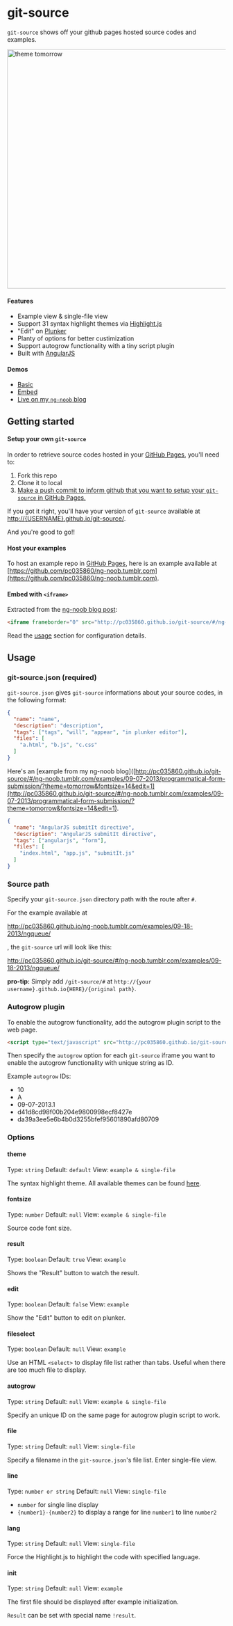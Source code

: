 # git-source

`git-source` shows off your github pages hosted source codes and examples.

<img src="https://raw.github.com/pc035860/git-source/master/screenshots/tomorrow.png" alt="theme tomorrow" width="550">

#### Features

* Example view & single-file view
* Support 31 syntax highlight themes via [Highlight.js](http://softwaremaniacs.org/soft/highlight/en/)
* "Edit" on [Plunker](http://plnkr.co)
* Planty of options for better custimization
* Support autogrow functionality with a tiny script plugin
* Built with [AngularJS](http://angularjs.org)

#### Demos

* [Basic](http://pc035860.github.io/git-source/)
* [Embed](http://pc035860.github.io/git-source/embed_test.html)
* [Live on my `ng-noob` blog](http://ng-noob.tumblr.com)

## Getting started

#### Setup your own `git-source`

In order to retrieve source codes hosted in your [GitHub Pages](http://pages.github.com/), you'll need to:

1. Fork this repo
2. Clone it to local
3. [Make a push commit to inform github that you want to setup your `git-source` in GitHub Pages.](http://stackoverflow.com/questions/8587321/github-pages-in-forked-repo)

If you got it right, you'll have your version of `git-source` available at [http://{USERNAME}.github.io/git-source/](http://{USERNAME}.github.io/git-source/).

And you're good to go!!


#### Host your examples

To host an example repo in [GitHub Pages](http://pages.github.com/), here is an example available at [https://github.com/pc035860/ng-noob.tumblr.com](https://github.com/pc035860/ng-noob.tumblr.com).

#### Embed with `<iframe>`

Extracted from the [ng-noob blog post](http://ng-noob.tumblr.com/post/61650112265/ngqueue):

```html
<iframe frameborder="0" src="http://pc035860.github.io/git-source/#/ng-noob.tumblr.com/examples/09-18-2013/ngqueue/?theme=monokai_sublime&fontsize=14&edit=1" width="680" height="600"></iframe>
```

Read the [usage](#usage) section for configuration details.

## Usage

### git-source.json (required)

`git-source.json` gives `git-source` informations about your source codes, in the following format:

```json
{
  "name": "name",
  "description": "description",
  "tags": ["tags", "will", "appear", "in plunker editor"],
  "files": [
  	"a.html", "b.js", "c.css"
  ]
}
```

Here's an [example from my ng-noob blog]([http://pc035860.github.io/git-source/#/ng-noob.tumblr.com/examples/09-07-2013/programmatical-form-submission/?theme=tomorrow&fontsize=14&edit=1](http://pc035860.github.io/git-source/#/ng-noob.tumblr.com/examples/09-07-2013/programmatical-form-submission/?theme=tomorrow&fontsize=14&edit=1).

```json
{
  "name": "AngularJS submitIt directive",
  "description": "AngularJS submitIt directive",
  "tags": ["angularjs", "form"],
  "files": [
  	"index.html", "app.js", "submitIt.js"
  ]
}
```


### Source path

Specify your `git-source.json` directory path with the route after `#`.

For the example available at 

http://pc035860.github.io/ng-noob.tumblr.com/examples/09-18-2013/ngqueue/

, the `git-source` url will look like this:

http://pc035860.github.io/git-source/#/ng-noob.tumblr.com/examples/09-18-2013/ngqueue/

**pro-tip:** Simply add `/git-source/#` at `http://{your username}.github.io{HERE}/{original path}`.


### Autogrow plugin

To enable the autogrow functionality, add the autogrow plugin script to the web page.

```html
<script type="text/javascript" src="http://pc035860.github.io/git-source/plugin/git-source.autogrow.js"></script>
```

Then specify the `autogrow` option for each `git-source` iframe you want to enable the autogrow functionality with unique string as ID.

Example `autogrow` IDs:

* 10
* A
* 09-07-2013.1
* d41d8cd98f00b204e9800998ecf8427e
* da39a3ee5e6b4b0d3255bfef95601890afd80709


### Options

#### theme

Type: `string` Default: `default` View: `example & single-file`

The syntax highlight theme. All available themes can be found [here](https://github.com/pc035860/git-source/tree/master/app/lastest_highlightjs_styles).


#### fontsize

Type: `number` Default: `null` View: `example & single-file`

Source code font size.


#### result

Type: `boolean` Default: `true` View: `example`

Shows the "Result" button to watch the result.


#### edit

Type: `boolean` Default: `false` View: `example`

Show the "Edit" button to edit on plunker.


#### fileselect

Type: `boolean` Default: `null` View: `example`

Use an HTML `<select>` to display file list rather than tabs. Useful when there are too much file to display.


#### autogrow

Type: `string` Default: `null` View: `example & single-file`

Specify an unique ID on the same page for autogrow plugin script to work.


#### file

Type: `string` Default: `null` View: `single-file`

Specify a filename in the `git-source.json`'s file list. Enter single-file view.


#### line

Type: `number or string` Default: `null` View: `single-file`

* `number` for single line display
* `{number1}-{number2}` to display a range for line `number1` to line `number2`


#### lang

Type: `string` Default: `null` View: `single-file`

Force the Highlight.js to highlight the code with specified language.


#### init

Type: `string` Default: `null` View: `example`

The first file should be displayed after example initialization.

`Result` can be set with special name `!result`.
